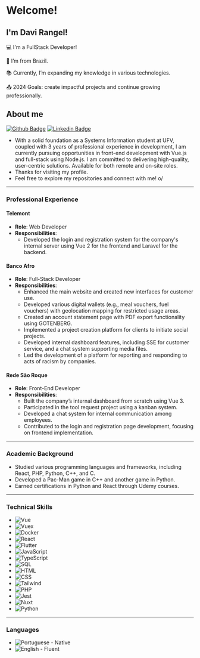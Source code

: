 # Welcome!

## I'm Davi Rangel!

:computer: I'm a FullStack Developer!

:house_with_garden: I’m from Brazil.

:books: Currently, I’m expanding my knowledge in various technologies.

:outbox_tray: 2024 Goals: create impactful projects and continue growing professionally.
 

## About me

[![Github Badge](https://img.shields.io/badge/-Github-000?style=flat-square&logo=Github&logoColor=white&link=https://github.com/drcs2000)](https://github.com/drcs2000)
[![Linkedin Badge](https://img.shields.io/badge/-LinkedIn-blue?style=flat-square&logo=Linkedin&logoColor=white&link=https://www.linkedin.com/in/davirangelcamara/?locale=en_US)](https://www.linkedin.com/in/davirangelcamara/?locale=en_US)

- With a solid foundation as a Systems Information student at UFV, coupled with 3 years of professional experience in development, I am currently pursuing opportunities in front-end development with Vue.js and full-stack using Node.js. I am committed to delivering high-quality, user-centric solutions. Available for both remote and on-site roles.
- Thanks for visiting my profile.
- Feel free to explore my repositories and connect with me! o/

---

### Professional Experience

#### Telemont
- **Role**: Web Developer
- **Responsibilities**:
  - Developed the login and registration system for the company's internal server using Vue 2 for the frontend and Laravel for the backend.

#### Banco Afro
- **Role**: Full-Stack Developer
- **Responsibilities**:
  - Enhanced the main website and created new interfaces for customer use.
  - Developed various digital wallets (e.g., meal vouchers, fuel vouchers) with geolocation mapping for restricted usage areas.
  - Created an account statement page with PDF export functionality using GOTENBERG.
  - Implemented a project creation platform for clients to initiate social projects.
  - Developed internal dashboard features, including SSE for customer service, and a chat system supporting media files.
  - Led the development of a platform for reporting and responding to acts of racism by companies.

#### Rede São Roque
- **Role**: Front-End Developer
- **Responsibilities**:
  - Built the company’s internal dashboard from scratch using Vue 3.
  - Participated in the tool request project using a kanban system.
  - Developed a chat system for internal communication among employees.
  - Contributed to the login and registration page development, focusing on frontend implementation.

---

### Academic Background
- Studied various programming languages and frameworks, including React, PHP, Python, C++, and C.
- Developed a Pac-Man game in C++ and another game in Python.
- Earned certifications in Python and React through Udemy courses.

---

### Technical Skills

- ![Vue](https://img.shields.io/badge/-Vue-4FC08D?style=flat-square&logo=Vue.js&logoColor=white)
- ![Vuex](https://img.shields.io/badge/-Vuex-4FC08D?style=flat-square&logo=Vue.js&logoColor=white)
- ![Docker](https://img.shields.io/badge/-Docker-2496ED?style=flat-square&logo=Docker&logoColor=white)
- ![React](https://img.shields.io/badge/-React-61DAFB?style=flat-square&logo=React&logoColor=white)
- ![Flutter](https://img.shields.io/badge/-Flutter-02569B?style=flat-square&logo=Flutter&logoColor=white)
- ![JavaScript](https://img.shields.io/badge/-JavaScript-F7DF1E?style=flat-square&logo=JavaScript&logoColor=black)
- ![TypeScript](https://img.shields.io/badge/-TypeScript-3178C6?style=flat-square&logo=TypeScript&logoColor=white)
- ![SQL](https://img.shields.io/badge/-SQL-4479A1?style=flat-square&logo=MySQL&logoColor=white)
- ![HTML](https://img.shields.io/badge/-HTML-E34F26?style=flat-square&logo=HTML5&logoColor=white)
- ![CSS](https://img.shields.io/badge/-CSS-1572B6?style=flat-square&logo=CSS3&logoColor=white)
- ![Tailwind](https://img.shields.io/badge/-Tailwind_CSS-38B2AC?style=flat-square&logo=TailwindCSS&logoColor=white)
- ![PHP](https://img.shields.io/badge/-PHP-777BB4?style=flat-square&logo=PHP&logoColor=white)
- ![Jest](https://img.shields.io/badge/-Jest-C21325?style=flat-square&logo=Jest&logoColor=white)
- ![Nuxt](https://img.shields.io/badge/-Nuxt-00C58E?style=flat-square&logo=Nuxt.js&logoColor=white)
- ![Python](https://img.shields.io/badge/-Python-3776AB?style=flat-square&logo=Python&logoColor=white)

---

### Languages
- ![Portuguese](https://img.shields.io/badge/-Portuguese-3C3B6E?style=flat-square&logo=Brazil&logoColor=white) - Native
- ![English](https://img.shields.io/badge/-English-0073CF?style=flat-square&logo=United%20Kingdom&logoColor=white) - Fluent
